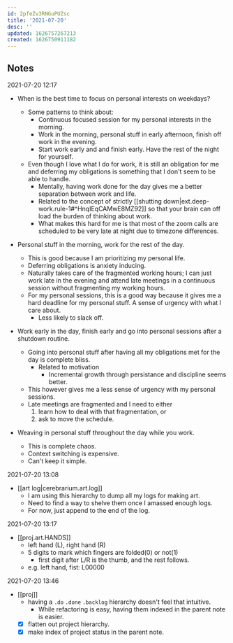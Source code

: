 ```yaml
---
id: 2pfeZv3RNGuPUZsc
title: '2021-07-20'
desc: ''
updated: 1626757267213
created: 1626750911182
---
```


## Notes

2021-07-20 12:17
- When is the best time to focus on personal interests on weekdays?
  - Some patterns to think about:
    - Continuous focused session for my personal interests in the morning.
    - Work in the morning, personal stuff in early afternoon, finish off work in the evening.
    - Start work early and and finish early. Have the rest of the night for yourself.
  - Even though I love what I do for work, it is still an obligation for me and deferring my obligations is something that I don't seem to be able to handle.
    - Mentally, having work done for the day gives me a better separation between work and life.
    - Related to the concept of strictly [[shutting down|ext.deep-work.rule-1#^HnqIEqCAMwE8MZ92]] so that your brain can off load the burden of thinking about work.
    - What makes this hard for me is that most of the zoom calls are scheduled to be very late at night due to timezone differences.

- Personal stuff in the morning, work for the rest of the day.
  - This is good because I am prioritizing my personal life.
  - Deferring obligations is anxiety inducing.
  - Naturally takes care of the fragmented working hours; I can just work late in the evening and attend late meetings in a continuous session without fragmenting my working hours.
  - For my personal sessions, this is a good way because it gives me a hard deadline for my personal stuff. A sense of urgency with what I care about.
    - Less likely to slack off.

- Work early in the day, finish early and go into personal sessions after a shutdown routine.
  - Going into personal stuff after having all my obligations met for the day is complete bliss.
    - Related to motivation
      - Incremental growth through persistance and discipline seems better.
  - This however gives me a less sense of urgency with my personal sessions.
  - Late meetings are fragmented and I need to either 
    1. learn how to deal with that fragmentation, or 
    2. ask to move the schedule.

- Weaving in personal stuff throughout the day while you work.
  - This is complete chaos.
  - Context switching is expensive.
  - Can't keep it simple.

2021-07-20 13:08
- [[art log|cerebrarium.art.log]]
  - I am using this hierarchy to dump all my logs for making art.
  - Need to find a way to shelve them once I amassed enough logs.
  - For now, just append to the end of the log.

2021-07-20 13:17
- [[proj.art.HANDS]]
  - left hand (L), right hand (R)
  - 5 digits to mark which fingers are folded(0) or not(1)
    - first digit after L/R is the thumb, and the rest follows.
  - e.g. left hand, fist: L00000

2021-07-20 13:46
- [[proj]]
  - having a `.do` `.done` `.backlog` hierarchy doesn't feel that intuitive.
    - While refactoring is easy, having them indexed in the parent note is easier.
  - [x] flatten out project hierarchy.
  - [x] make index of project status in the parent note.
